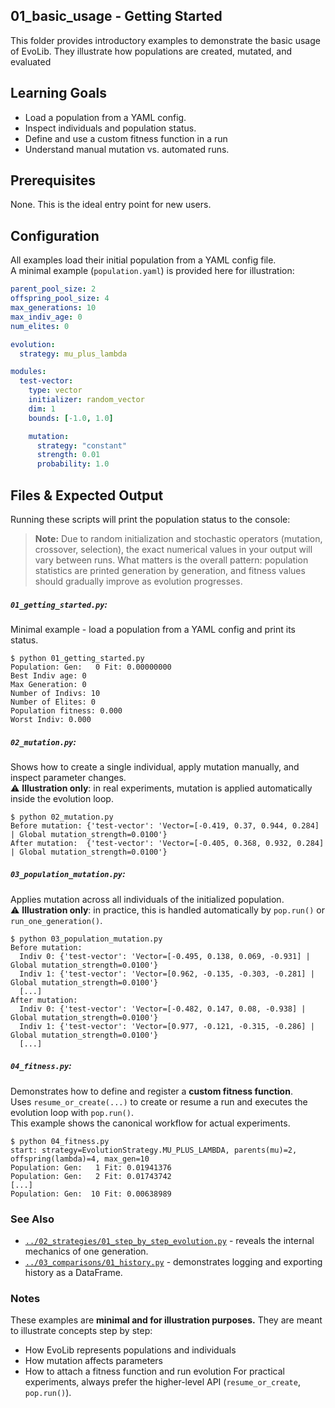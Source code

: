 ## 01_basic_usage - Getting Started

This folder provides introductory examples to demonstrate the basic usage of EvoLib.
They illustrate how populations are created, mutated, and evaluated


## Learning Goals
- Load a population from a YAML config.
- Inspect individuals and population status.
- Define and use a custom fitness function in a run
- Understand manual mutation vs. automated runs.

## Prerequisites
None. This is the ideal entry point for new users.

## Configuration

All examples load their initial population from a YAML config file.  
A minimal example (`population.yaml`) is provided here for illustration:

```yaml
parent_pool_size: 2
offspring_pool_size: 4
max_generations: 10
max_indiv_age: 0
num_elites: 0

evolution:
  strategy: mu_plus_lambda

modules:
  test-vector:
    type: vector
    initializer: random_vector
    dim: 1
    bounds: [-1.0, 1.0]

    mutation:
      strategy: "constant"
      strength: 0.01
      probability: 1.0
```

## Files & Expected Output
Running these scripts will print the population status to the console:

> **Note:** Due to random initialization and stochastic operators (mutation, crossover, selection),
> the exact numerical values in your output will vary between runs.
> What matters is the overall pattern: population statistics are printed generation by generation,
> and fitness values should gradually improve as evolution progresses.


##### `01_getting_started.py`:  
Minimal example - load a population from a YAML config and print its status.  
```
$ python 01_getting_started.py
Population: Gen:   0 Fit: 0.00000000
Best Indiv age: 0
Max Generation: 0
Number of Indivs: 10
Number of Elites: 0
Population fitness: 0.000
Worst Indiv: 0.000
```

##### `02_mutation.py`:

Shows how to create a single individual, apply mutation manually, and inspect parameter changes.<br>
⚠️ **Illustration only**: in real experiments, mutation is applied automatically inside the evolution loop.
```
$ python 02_mutation.py 
Before mutation: {'test-vector': 'Vector=[-0.419, 0.37, 0.944, 0.284] | Global mutation_strength=0.0100'}
After mutation:  {'test-vector': 'Vector=[-0.405, 0.368, 0.932, 0.284] | Global mutation_strength=0.0100'}
```

##### `03_population_mutation.py`:

Applies mutation across all individuals of the initialized population.<br>
⚠️ **Illustration only**: in practice, this is handled automatically by `pop.run()` or `run_one_generation()`.
```
$ python 03_population_mutation.py
Before mutation:
  Indiv 0: {'test-vector': 'Vector=[-0.495, 0.138, 0.069, -0.931] | Global mutation_strength=0.0100'}
  Indiv 1: {'test-vector': 'Vector=[0.962, -0.135, -0.303, -0.281] | Global mutation_strength=0.0100'}
  [...]
After mutation:
  Indiv 0: {'test-vector': 'Vector=[-0.482, 0.147, 0.08, -0.938] | Global mutation_strength=0.0100'}
  Indiv 1: {'test-vector': 'Vector=[0.977, -0.121, -0.315, -0.286] | Global mutation_strength=0.0100'}
  [...]
```

##### `04_fitness.py`:  

Demonstrates how to define and register a **custom fitness function**.  
Uses `resume_or_create(...)` to create or resume a run and executes the evolution loop with `pop.run()`.  
This example shows the canonical workflow for actual experiments.
```
$ python 04_fitness.py 
start: strategy=EvolutionStrategy.MU_PLUS_LAMBDA, parents(mu)=2, offspring(lambda)=4, max_gen=10
Population: Gen:   1 Fit: 0.01941376
Population: Gen:   2 Fit: 0.01743742
[...]
Population: Gen:  10 Fit: 0.00638989
```

### See Also
- [`../02_strategies/01_step_by_step_evolution.py`](../02_strategies/01_step_by_step_evolution.py) - reveals the internal mechanics of one generation.
- [`../03_comparisons/01_history.py`](../03_comparisons/01_history.py) - demonstrates logging and exporting history as a DataFrame.


### Notes
These examples are **minimal and for illustration purposes.**
They are meant to illustrate concepts step by step:
- How EvoLib represents populations and individuals
- How mutation affects parameters
- How to attach a fitness function and run evolution
For practical experiments, always prefer the higher-level API (`resume_or_create`, `pop.run()`).
